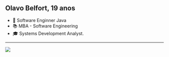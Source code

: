 ## Olavo Belfort, 19 anos

  - 💼 Software Enginner Java
  - 📚 MBA - Software Engineering
  - 🎓 Systems Development Analyst.

 ----


  <img src="http://img.shields.io/badge/-Java-F89820?style=flat&logo=java&logoColor=white">
